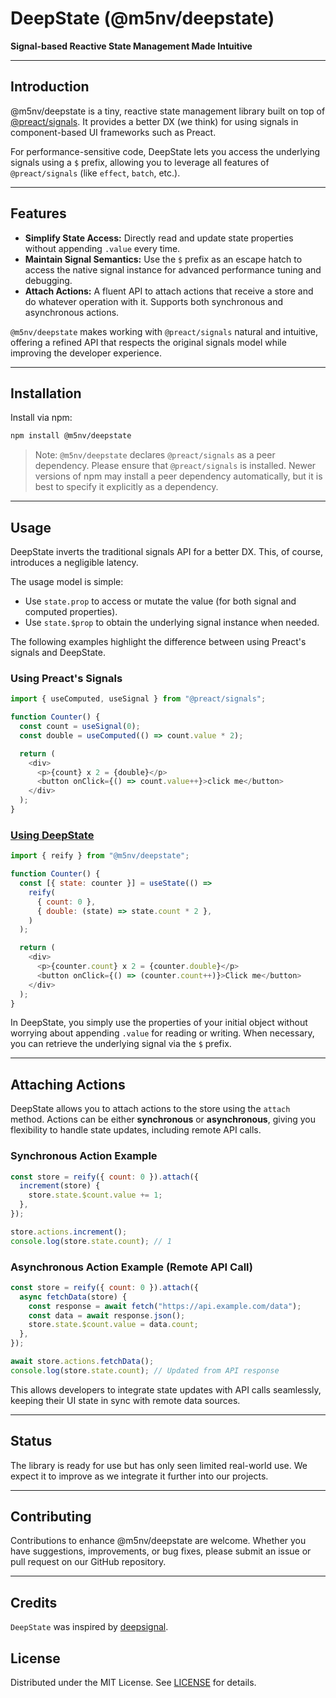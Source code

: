 # DeepState (@m5nv/deepstate)

**Signal-based Reactive State Management Made Intuitive**

---

## Introduction

@m5nv/deepstate is a tiny, reactive state management library built on top of
[@preact/signals][preact/signals]. It provides a better DX (we think) for using
signals in component-based UI frameworks such as Preact.

For performance-sensitive code, DeepState lets you access the underlying signals
using a `$` prefix, allowing you to leverage all features of `@preact/signals`
(like `effect`, `batch`, etc.).

[preact/signals]: https://github.com/preactjs/signals

---

## Features

- **Simplify State Access:** Directly read and update state properties without
  appending `.value` every time.
- **Maintain Signal Semantics:** Use the `$` prefix as an escape hatch to access
  the native signal instance for advanced performance tuning and debugging.
- **Attach Actions:** A fluent API to attach actions that receive a store and do
  whatever operation with it. Supports both synchronous and asynchronous
  actions.

`@m5nv/deepstate` makes working with `@preact/signals` natural and intuitive,
offering a refined API that respects the original signals model while improving
the developer experience.

---

## Installation

Install via npm:

```bash
npm install @m5nv/deepstate
```

> Note: `@m5nv/deepstate` declares `@preact/signals` as a peer dependency.
> Please ensure that `@preact/signals` is installed. Newer versions of npm may
> install a peer dependency automatically, but it is best to specify it
> explicitly as a dependency.

---

## Usage

DeepState inverts the traditional signals API for a better DX. This, of course,
introduces a negligible latency.

The usage model is simple:

- Use `state.prop` to access or mutate the value (for both signal and computed
  properties).
- Use `state.$prop` to obtain the underlying signal instance when needed.

The following examples highlight the difference between using Preact's signals
and DeepState.

### Using Preact's Signals

```js
import { useComputed, useSignal } from "@preact/signals";

function Counter() {
  const count = useSignal(0);
  const double = useComputed(() => count.value * 2);

  return (
    <div>
      <p>{count} x 2 = {double}</p>
      <button onClick={() => count.value++}>click me</button>
    </div>
  );
}
```

### [Using DeepState][with-deepstate]

[with-deepstate]: https://preactjs.com/repl?code=aW1wb3J0IHsgQ29tcG9uZW50LCByZW5kZXIgfSBmcm9tICdwcmVhY3QnOwppbXBvcnQge3VzZVN0YXRlfSBmcm9tICdwcmVhY3QvY29tcGF0JzsKCgppbXBvcnQgeyByZWlmeSB9IGZyb20gIkBtNW52L2RlZXBzdGF0ZSI7CgpmdW5jdGlvbiBDb3VudGVyKCkgewogIGNvbnN0IFt7IHN0YXRlOiBjb3VudGVyIH1dID0gdXNlU3RhdGUoKCkgPT4KICAgIHJlaWZ5KAogICAgICB7IGNvdW50OiAwIH0sCiAgICAgIHsgZG91YmxlOiAoc3RhdGUpID0%2BIHN0YXRlLmNvdW50ICogMiB9LAogICAgKQogICk7CgogIHJldHVybiAoCiAgICA8ZGl2PgogICAgICA8cD57Y291bnRlci5jb3VudH0geCAyID0ge2NvdW50ZXIuZG91YmxlfTwvcD4KICAgICAgPGJ1dHRvbiBvbkNsaWNrPXsoKSA9PiAoY291bnRlci5jb3VudCsrKX0%2BQ2xpY2sgbWU8L2J1dHRvbj4KICAgIDwvZGl2PgogICk7Cn0KCnJlbmRlcig8Q291bnRlciAvPiwgZG9jdW1lbnQuZ2V0RWxlbWVudEJ5SWQoJ2FwcCcpKTsK

```js
import { reify } from "@m5nv/deepstate";

function Counter() {
  const [{ state: counter }] = useState(() =>
    reify(
      { count: 0 },
      { double: (state) => state.count * 2 },
    )
  );

  return (
    <div>
      <p>{counter.count} x 2 = {counter.double}</p>
      <button onClick={() => (counter.count++)}>Click me</button>
    </div>
  );
}
```

In DeepState, you simply use the properties of your initial object without
worrying about appending `.value` for reading or writing. When necessary, you
can retrieve the underlying signal via the `$` prefix.

---

## Attaching Actions

DeepState allows you to attach actions to the store using the `attach` method.
Actions can be either **synchronous** or **asynchronous**, giving you
flexibility to handle state updates, including remote API calls.

### **Synchronous Action Example**

```js
const store = reify({ count: 0 }).attach({
  increment(store) {
    store.state.$count.value += 1;
  },
});

store.actions.increment();
console.log(store.state.count); // 1
```

### **Asynchronous Action Example (Remote API Call)**

```js
const store = reify({ count: 0 }).attach({
  async fetchData(store) {
    const response = await fetch("https://api.example.com/data");
    const data = await response.json();
    store.state.$count.value = data.count;
  },
});

await store.actions.fetchData();
console.log(store.state.count); // Updated from API response
```

This allows developers to integrate state updates with API calls seamlessly,
keeping their UI state in sync with remote data sources.

---

## Status

The library is ready for use but has only seen limited real-world use. We expect
it to improve as we integrate it further into our projects.

---

## Contributing

Contributions to enhance @m5nv/deepstate are welcome. Whether you have
suggestions, improvements, or bug fixes, please submit an issue or pull request
on our GitHub repository.

---

## Credits

`DeepState` was inspired by [deepsignal].

[deepsignal]: https://github.com/luisherranz/deepsignal

## License

Distributed under the MIT License. See [LICENSE](../LICENSE) for details.

